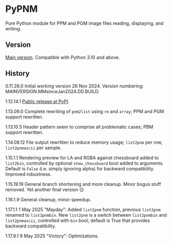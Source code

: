# PyPNM

Pure Python module for PPM and PGM image files reading, displaying, and writing.

## Version

[Main version](https://github.com/Dnyarri/PyPNM/). Compatible with Python 3.10 and above.

## History

0.11.26.0   Initial working version 26 Nov 2024.
Version numbering: MAINVERSION.MMsinceJan2024.DD.BUILD.

1.12.14.1   [Public release at PyPI](https://pypi.org/project/PyPNM/).

1.13.09.0   Complete rewriting of `pnm2list` using `re` and `array`; PPM and PGM support rewritten.

1.13.10.5   Header pattern seem to comprise all problematic cases; PBM support rewritten.

1.14.08.12  File output rewritten to reduce memory usage; `list2pnm` per row, `list2pnmascii` per sample.

1.15.1.1    Rendering preview for LA and RGBA against chessboard added to `list2bin`,
controlled by optional `show_chessboard` bool added to arguments.
Default is `False` (i.e. simply ignoring alpha) for backward compatibility.
Improved robustness.

1.15.19.19  General branch shortening and more cleanup. Minor bogus stuff removed.
Yet another final version 😉

1.16.1.9    General cleanup, minor speedup.

1.17.1.1    1 May 2025 "Mayday": Added `list2pnm` function, previous `list2pnm` renamed to `list2pnmbin`.
New `list2pnm` is a switch between `list2pnmbin` and `list2pnmascii`, controlled with `bin` bool; default is True that provides backward compatibility.

1.17.9.1    9 May 2025 "Victory": Optimizations.
